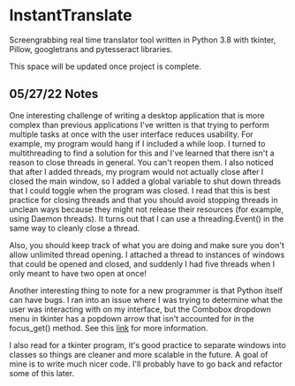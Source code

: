 # InstantTranslate
Screengrabbing real time translator tool written in Python 3.8 with tkinter, Pillow, googletrans and pytesseract libraries.

This space will be updated once project is complete.

## 05/27/22 Notes
One interesting challenge of writing a desktop application that is more complex than previous applications I've written is that trying to perform multiple tasks at once with the user interface reduces usability. For example, my program would hang if I included a while loop. I turned to multithreading to find a solution for this and I've learned that there isn't a reason to close threads in general. You can't reopen them. I also noticed that after I added threads, my program would not actually close after I closed the main window, so I added a global variable to shut down threads that I could toggle when the program was closed. I read that this is best practice for closing threads and that you should avoid stopping threads in unclean ways because they might not release their resources (for example, using Daemon threads). It turns out that I can use a threading.Event() in the same way to cleanly close a thread.

Also, you should keep track of what you are doing and make sure you don't allow unlimited thread opening. I attached a thread to instances of windows that could be opened and closed, and suddenly I had five threads when I only meant to have two open at once!

Another interesting thing to note for a new programmer is that Python itself can have bugs. I ran into an issue where I was trying to determine what the user was interacting with on my interface, but the Combobox dropdown menu in tkinter has a popdown arrow that isn't accounted for in the focus_get() method. See this <a href="https://stackoverflow.com/questions/67542487/exception-keyerror-if-call-focus-get-when-down-arrow-clicked-on-widget-combo">link</a> for more information.

I also read for a tkinter program, it's good practice to separate windows into classes so things are cleaner and more scalable in the future. A goal of mine is to write much nicer code. I'll probably have to go back and refactor some of this later.

